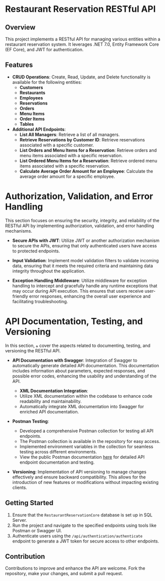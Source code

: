 # Restaurant Reservation RESTful API

## Overview

This project implements a RESTful API for managing various entities within a restaurant reservation system. It leverages .NET 7.0, Entity Framework Core (EF Core), and JWT for authentication.

## Features

- **CRUD Operations**: Create, Read, Update, and Delete functionality is available for the following entities:
    - **Customers**
    - **Restaurants**
    - **Employees**
    - **Reservations**
    - **Orders**
    - **Menu Items**
    - **Order Items**
    - **Tables**
- **Additional API Endpoints**:
    - **List All Managers**: Retrieve a list of all managers.
    - **Retrieve Reservations by Customer ID**: Retrieve reservations associated with a specific customer.
    - **List Orders and Menu Items for a Reservation**: Retrieve orders and menu items associated with a specific reservation.
    - **List Ordered Menu Items for a Reservation**: Retrieve ordered menu items associated with a specific reservation.
    - **Calculate Average Order Amount for an Employee**: Calculate the average order amount for a specific employee.
 
# Authorization, Validation, and Error Handling

This section focuses on ensuring the security, integrity, and reliability of the RESTful API by implementing authorization, validation, and error handling mechanisms.

- **Secure APIs with JWT**: Utilize JWT or another authorization mechanism to secure the APIs, ensuring that only authenticated users have access to protected endpoints.

- **Input Validation**: Implement model validation filters to validate incoming data, ensuring that it meets the required criteria and maintaining data integrity throughout the application.

- **Exception Handling Middleware**: Utilize middleware for exception handling to intercept and gracefully handle any runtime exceptions that may occur during API execution. This ensures that users receive user-friendly error responses, enhancing the overall user experience and facilitating troubleshooting.

# API Documentation, Testing, and Versioning

In this section, ه cover the aspects related to documenting, testing, and versioning the RESTful API.

- **API Documentation with Swagger**: Integration of Swagger to automatically generate detailed API documentation. This documentation includes information about parameters, expected responses, and possible error codes, enhancing the usability and understanding of the API.

   - **XML Documentation Integration**:
  - Utilize XML documentation within the codebase to enhance code readability and maintainability.
  - Automatically integrate XML documentation into Swagger for enriched API documentation.

- **Postman Testing**:
  - Developed a comprehensive Postman collection for testing all API endpoints.
  - The Postman collection is available in the repository for easy access.
  - Implemented environment variables in the collection for seamless testing across different environments.
  - View the public Postman documentation [here](https://documenter.getpostman.com/view/26374109/2sA2r3am2d) for detailed API endpoint documentation and testing.

- **Versioning**: Implementation of API versioning to manage changes effectively and ensure backward compatibility. This allows for the introduction of new features or modifications without impacting existing clients. 


## Getting Started

1. Ensure that the `RestaurantReservationCore` database is set up in SQL Server.
2. Run the project and navigate to the specified endpoints using tools like Postman or Swagger UI.
3. Authenticate users using the `/api/authentication/authenticate` endpoint to generate a JWT token for secure access to other endpoints.

## Contribution

Contributions to improve and enhance the API are welcome. Fork the repository, make your changes, and submit a pull request.

